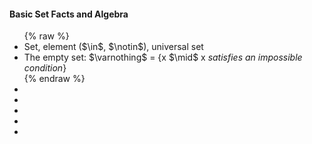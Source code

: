 ---
---
<h4>Basic Set Facts and Algebra</h4>
<ul>
    {% raw %}
    <li>Set, element ($\in$, $\notin$), universal set</li>
    <li>The empty set: $\varnothing$ = {x $\mid$ x <i>satisfies an impossible condition</i>}</li>
    {% endraw %}
    <li></li>
    <li></li>
    <li></li>
    <li></li>
    <li></li>
</ul>

